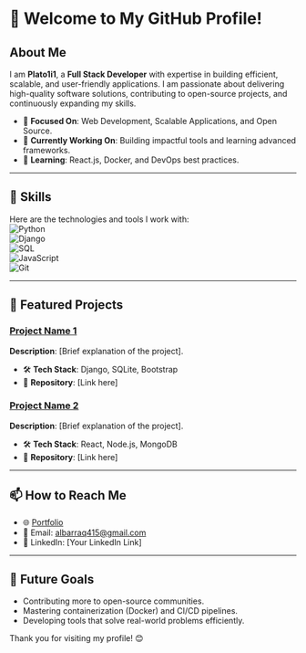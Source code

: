 # 👋 Welcome to My GitHub Profile!

## About Me  
I am **Plato1i1**, a **Full Stack Developer** with expertise in building efficient, scalable, and user-friendly applications. I am passionate about delivering high-quality software solutions, contributing to open-source projects, and continuously expanding my skills.

- 🌟 **Focused On**: Web Development, Scalable Applications, and Open Source.  
- 🔭 **Currently Working On**: Building impactful tools and learning advanced frameworks.  
- 📖 **Learning**: React.js, Docker, and DevOps best practices.  

---

## 🚀 Skills  
Here are the technologies and tools I work with:  
![Python](https://img.shields.io/badge/Code-Python-blue)  
![Django](https://img.shields.io/badge/Framework-Django-green)  
![SQL](https://img.shields.io/badge/Database-SQL-orange)  
![JavaScript](https://img.shields.io/badge/Language-JavaScript-yellow)  
![Git](https://img.shields.io/badge/Tools-Git-red)

---

## 🔗 Featured Projects  
### [Project Name 1](#)  
**Description**: [Brief explanation of the project].  
- 🛠 **Tech Stack**: Django, SQLite, Bootstrap  
- 📂 **Repository**: [Link here]  

### [Project Name 2](#)  
**Description**: [Brief explanation of the project].  
- 🛠 **Tech Stack**: React, Node.js, MongoDB  
- 📂 **Repository**: [Link here]  

---

## 📫 How to Reach Me  
- 🌐 [Portfolio](https://plato.app/nyna2orxrvsr)  
- 📧 Email: albarraq415@gmail.com  
- 💼 LinkedIn: [Your LinkedIn Link]  

---

## 🎯 Future Goals  
- Contributing more to open-source communities.  
- Mastering containerization (Docker) and CI/CD pipelines.  
- Developing tools that solve real-world problems efficiently.

Thank you for visiting my profile! 😊
